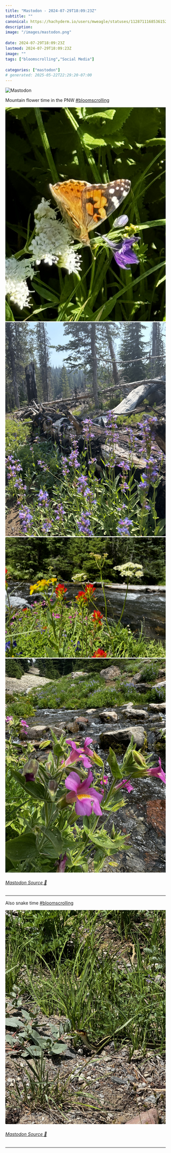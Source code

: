 ```yaml
---
title: "Mastodon - 2024-07-29T18:09:23Z"
subtitle: ""
canonical: https://hachyderm.io/users/mweagle/statuses/112871116853615280
description:
image: "/images/mastodon.png"

date: 2024-07-29T18:09:23Z
lastmod: 2024-07-29T18:09:23Z
image: ""
tags: ["bloomscrolling","Social Media"]

categories: ["mastodon"]
# generated: 2025-05-22T22:29:20-07:00
---
```

![Mastodon](/images/mastodon.png)

<p>Mountain flower time in the PNW <a href="https://hachyderm.io/tags/bloomscrolling" class="mention hashtag" rel="tag">#<span>bloomscrolling</span></a></p>

![](53e46b6cf2d85fdf.jpeg)
![](808e81b67f7f5728.jpeg)
![](cb7115484570a619.jpeg)
![](5e4e30eaf989afed.jpeg)

###### [Mastodon Source 🐘](https://hachyderm.io/@mweagle/112871116853615280)

___

<p>Also snake time <a href="https://hachyderm.io/tags/bloomscrolling" class="mention hashtag" rel="tag">#<span>bloomscrolling</span></a></p>

![](122828bdce7079e7.jpeg)

###### [Mastodon Source 🐘](https://hachyderm.io/@mweagle/112871141610492045)

___
